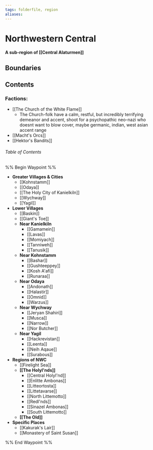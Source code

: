 ```yaml
---
tags: folderfile, region
aliases:
---
```

# Northwestern Central
#### A sub-region of [[Central Alaturmen]]
## Boundaries
## Contents
### Factions:
- [[The Church of the White Flame]]
	- The Church-folk have a calm, restful, but incredibly terrifying demeanor and accent, shoot for a psychopathic neo-nazi who doesnt want to blow cover, maybe germanic, indian, west asian accent range 
- [[Macht's Orcs]]
- [[Hektor's Bandits]]
###### Table of Contents
%% Begin Waypoint %%
- **Greater Villages & Cities**
	- [[Kohnstamm]]
	- [[Odaya]]
	- [[The Holy City of Kanielkiln]]
	- [[Wychway]]
	- [[Yagil]]
- **Lower Villages**
	- [[Baskin]]
	- [[Giant's Toe]]
	- **Near Kanielkiln**
		- [[Gamamein]]
		- [[Lavas]]
		- [[Momiyach]]
		- [[Tanniweh]]
		- [[Tanusik]]
	- **Near Kohnstamm**
		- [[Bashar]]
		- [[Gushteeppey]]
		- [[Kosh A'afi]]
		- [[Runaraa]]
	- **Near Odaya**
		- [[Andonath]]
		- [[Halastir]]
		- [[Omnid]]
		- [[Warzus]]
	- **Near Wychway**
		- [[Jeryan Shahiri]]
		- [[Musca]]
		- [[Narrow]]
		- [[Nor Butcher]]
	- **Near Yagil**
		- [[Hackrevistan]]
		- [[Leenta]]
		- [[Neih Aqaue]]
		- [[Surabous]]
- **Regions of NWC**
	- [[Firelight Sea]]
	- **[[The Holyl'nds]]**
		- [[Central Holyl'nd]]
		- [[Enlitte Ambonas]]
		- [[Litteortosta]]
		- [[Littetavarse]]
		- [[North Littemotto]]
		- [[Redl'nds]]
		- [[Sinazel Ambonas]]
		- [[South Littemotto]]
	- **[[The Old]]**
- **Specific Places**
	- [[Kakurak's Lair]]
	- [[Monastery of Saint Susan]]

%% End Waypoint %%
